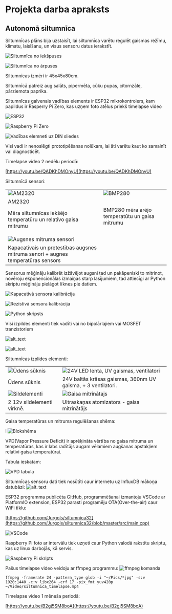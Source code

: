 <h1>Projekta darba apraksts</h1>

## Autonomā siltumnīca

Siltumnīcas plāns bija uzstaisīt, lai siltumnīca varētu regulēt gaismas režīmu, klimatu, laisīšanu, un visus sensoru datus ierakstīt.


![Siltumnīca no iekšpuses	](images/image5.jpg "Siltumnīca no iekšpuses")

![Siltumnīca no ārpuses](images/image2.jpg "Siltumnīca no ārpuses")

Siltumnīcas izmēri ir 45x45x80cm.

Siltumnīcā patreiz aug salāts, pipermēta, cūku pupas, citornzāle, pārziemota paprika.


Siltumnīcas galvenais vadības elements ir ESP32 mikrokontrolers, kam papildus ir Rasperry Pi Zero, kas uzņem foto atēlus priekš timelapse video


![ESP32](images/imag15.jpg "ESP32")

![Raspberry Pi Zero](images/image18.jpg "Raspberry Pi Zero")

![Vadības elemneti uz DIN sliedes](images/image12.jpg "Vadības elemneti uz DIN sliedes")


Visi vadi ir nenoslēgti prototipēšanas nolūkam, lai āti varētu kaut ko samainīt vai diagnosticēt.

Timelapse video 2 nedēlu periodā:

[https://youtu.be/QADKhDMOnyU](https://youtu.be/QADKhDMOnyU)

Siltumnīcā sensori:

<table>
  <tr>
   <td>
<img src="images/image11.jpg" width="" alt="AM2320" title="AM2320">

   </td>
   <td>
<img src="images/image22.jpg" width="" alt="BMP280" title="BMP280">

   </td>
  </tr>
  <tr>
   <td>AM2320
<p>
Mēra siltumnīcas iekšējo temperatūru un relatīvo gaisa mitrumu
   </td>
   <td>BMP280 mēra arējo temperatūtu un gaisa mitrumu
   </td>
  </tr>
  <tr>
   <td>
<img src="images/image1.jpg" width="" alt="Augsnes mitruma sensori" title="Augsnes mitruma sensori">

   </td>
   <td>
   </td>
  </tr>
  <tr>
   <td>Kapacatīvais un pretestības augsnes mitruma senori + augnes temperatūras sensors
   </td>
   <td>
   </td>
  </tr>
</table>


Sensorus mēģināju kalibrēt izžāvējot augsni tad un pakāpeniski to mitrinot, novēroju ekponencionālas izmaiņas starp lasījumiem, tad attiecīgi ar Python skriptu mēģināju pielāgot līknes pie datiem.


![Kapacatīvā sensora kalibrācija](images/image13.png "Kapacatīvā sensora kalibrācija")

![Rezistīvā sensora kalibrācija](images/image17.png "Rezistīvā sensora kalibrācija")



![Python skripsts](images/image3.png "Python skripsts")




Visi izpildes elementi tiek vadīti vai no bipolārlajiem vai MOSFET tranzistoriem


![alt_text](images/image6.jpg "image_tooltip")

![alt_text](images/image20.jpg "image_tooltip")


Siltumnīcas izplides elementi:


<table>
  <tr>
   <td>
<img src="images/image23.jpg" width="" alt="Ūdens sūknis" title="Ūdens sūknis">

   </td>
   <td>
<img src="images/image21.jpg" width="" alt="24V LED lenta, UV gaismas, ventilatori" title="24V LED lenta, UV gaismas, ventilatori">

   </td>
  </tr>
  <tr>
   <td>Ūdens sūknis
   </td>
   <td>24V baltās krāsas gaismas, 360nm UV gaisma, + 3 ventilatori.
   </td>
  </tr>
  <tr>
   <td>
<img src="images/image7.jpg" width="" alt="Sildelementi" title="Sildelementi">

   </td>
   <td>
<img src="images/image10.jpg" width="" alt="Gaisa mitrinātajs" title="Gaisa mitrinātajs">

   </td>
  </tr>
  <tr>
   <td>2  12v sildelementi virknē.
   </td>
   <td>Ultraskaņas atomizators - gaisa mitrinātājs
   </td>
  </tr>
</table>




Gaisa temperatūras un mitruma regulēšanas shēma:

l
![Blokshēma](images/image9.png "Blokshēma")


VPD(Vapor Pressure Deficit) ir aprēķināta vērtība no gaisa mitruma un temperatūras, kas ir labs radītājs augam vēlamiem augšanas apstakļiem relatīvi gaisa temperatūrai.

Tabula ieskatam:


![VPD tabula](images/image16.jpg "VPD tabula")


Siltumnīcas sensoru dati tiek nosūtīti caur internetu uz InfluxDB mākoņa datubāzi:
![alt_text](images/image8.png "image_tooltip")


ESP32 programma publicēta GitHub, programmēšanai izmantoju VSCode ar PlatformIO extension, ESP32 parasti programēju OTA(Over-the-air) caur WiFi tīklu:

[https://github.com/Jurgols/siltumnica32](https://github.com/Jurgols/siltumnica32/blob/master/src/main.cpp)


![VSCode](images/image4.png "VSCode")




Raspberry Pi foto ar intervālu tiek uzņeti caur Python valodā rakstītu skriptu, kas uz linux darbojās, kā servis.


![Raspberry Pi skripts](images/image14.png "Raspberry Pi skripts")
 

Pašus timelapse video veidoju ar ffmpeg programmu:
![ffmpeg komanda](images/image19.png "ffmpeg komanda")

```ffmpeg -framerate 24 -pattern_type glob -i "~/Pics/*jpg" -s:v 1920:1440 -c:v libx264 -crf 17 -pix_fmt yuv420p ~/Video/siltumnica_timelapse.mp4```


Timelapse video 1 mēneša periodā:

[https://youtu.be/B2gj5SM8boA](https://youtu.be/B2gj5SM8boA)
